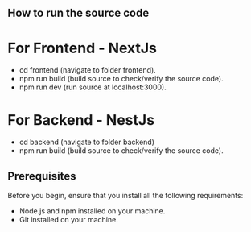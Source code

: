 ## How to run the source code

# For Frontend - NextJs
- cd frontend (navigate to folder frontend).
- npm run build (build source to check/verify the source code).
- npm run dev (run source at localhost:3000).

# For Backend - NestJs
- cd backend (navigate to folder backend)
- npm run build (build source to check/verify the source code).

## Prerequisites

Before you begin, ensure that you install all the following requirements:

- Node.js and npm installed on your machine.
- Git installed on your machine.